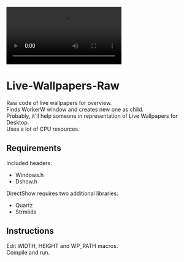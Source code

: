 ![Demo](demo.mp4)

# Live-Wallpapers-Raw
Raw code of live wallpapers for overview.  
Finds WorkerW window and creates new one as child.  
Probably, it'll help someone in representation of Live Wallpapers for Desktop.  
Uses a lot of CPU resources.

## Requirements
Included headers:
*  Windows.h
*  Dshow.h

DirectShow requires two additional libraries:  
*  Quartz
*  Strmiids

## Instructions
Edit WIDTH, HEIGHT and WP_PATH macros.  
Compile and run.

